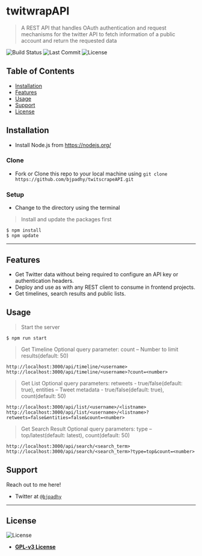# twitwrapAPI

> A REST API that handles OAuth authentication and request mechanisms for the twitter API to fetch information of a public account and return the requested data


![Build Status](https://img.shields.io/github/workflow/status/bjpadhy/twitscrapeAPI/Node.js%20CI/master)
![Last Commit](https://img.shields.io/github/last-commit/bjpadhy/twitscrapeAPI/master)
![License](https://img.shields.io/npm/l/scrape-twitter)

## Table of Contents

- [Installation](#installation)
- [Features](#features)
- [Usage](#usage)
- [Support](#support)
- [License](#license)


## Installation

- Install Node.js from https://nodejs.org/

### Clone

- Fork or Clone this repo to your local machine using `git clone https://github.com/bjpadhy/twitscrapeAPI.git`

### Setup

- Change to the directory using the terminal

> Install and update the packages first

```shell
$ npm install
$ npm update
```
---

## Features

- Get Twitter data without being required to configure an API key or authentication headers.
- Deploy and use as with any REST client to consume in frontend projects.
- Get timelines, search results and public lists.


## Usage

> Start the server
```shell
$ npm run start
```

> Get Timeline
> Optional query parameter: count – Number to limit results(default: 50)
```shell
http://localhost:3000/api/timeline/<username>
http://localhost:3000/api/timeline/<username>?count=<number>
```

> Get List
> Optional query parameters: retweets - true/false(default: true), entities – Tweet metadata - true/false(default: true), count(default: 50)
```shell
http://localhost:3000/api/list/<username>/<listname>
http://localhost:3000/api/list/<username>/<listname>?retweets=false&entities=false&count=<number>
```

> Get Search Result
> Optional query parameters: type – top/latest(default: latest), count(default: 50)
```shell
http://localhost:3000/api/search/<search_term>
http://localhost:3000/api/search/<search_term>?type=top&count=<number>
```


## Support

Reach out to me here!

- Twitter at <a href="https://twitter.com/bjpadhy" target="_blank">`@bjpadhy`</a>

---


## License

![License](https://img.shields.io/npm/l/scrape-twitter)

- **[GPL-v3 License](https:/opensource.org/licenses/GPL-3.0)**

